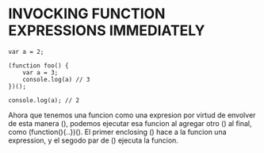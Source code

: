 # INVOCKING FUNCTION EXPRESSIONS IMMEDIATELY

```
var a = 2;

(function foo() {
    var a = 3;
    console.log(a) // 3
})();

console.log(a); // 2
```
Ahora que tenemos una funcion como una expresion por virtud de envolver de esta manera (), podemos ejecutar
esa funcion al agregar otro () al final, como (function(){..})(). El primer enclosing () hace a la funcion
una expression, y el segodo par de () ejecuta la funcion.
